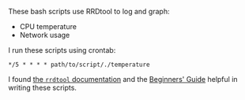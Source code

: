 These bash scripts use RRDtool to log and graph:

* CPU temperature
* Network usage

I run these scripts using crontab:

    */5 * * * * path/to/script/./temperature

I found [the `rrdtool` documentation](https://oss.oetiker.ch/rrdtool/doc/index.en.html) and the [Beginners' Guide](https://linux.die.net/man/1/rrd-beginners) helpful in writing these scripts.
